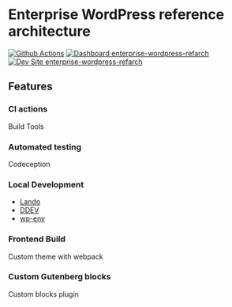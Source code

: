 # Enterprise WordPress reference architecture

[![Github Actions](https://github.com/ryanshoover/autopilot-ci/actions/workflows/build_deploy_and_test.yml/badge.svg)](https://github.com/ryanshoover/autopilot-ci/actions/workflows/build_deploy_and_test.yml)
[![Dashboard enterprise-wordpress-refarch](https://img.shields.io/badge/dashboard-autopilot_ci-yellow.svg)](https://dashboard.pantheon.io/sites/dd1d144a-c75c-44ca-a63e-0dda141902e1#dev/code)
[![Dev Site enterprise-wordpress-refarch](https://img.shields.io/badge/site-autopilot_ci-blue.svg)](http://dev-autopilot-ci.pantheonsite.io/)

## Features

### CI actions

Build Tools

### Automated testing

Codeception

### Local Development

- [Lando](https://docs.lando.dev/pantheon/)
- [DDEV](https://ddev.com/)
- [wp-env](https://developer.wordpress.org/block-editor/reference-guides/packages/packages-env/)

### Frontend Build

Custom theme with webpack

### Custom Gutenberg blocks

Custom blocks plugin
